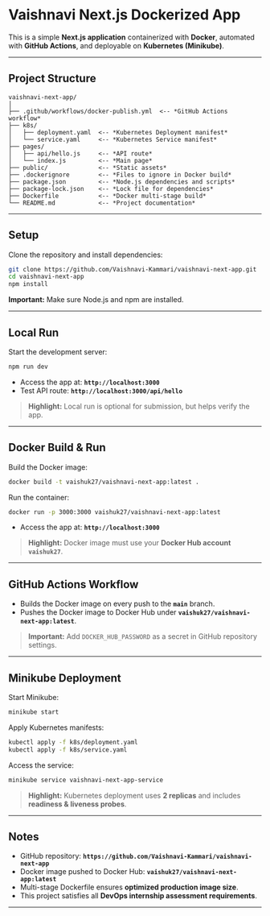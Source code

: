 # Vaishnavi Next.js Dockerized App

This is a simple **Next.js application** containerized with **Docker**, automated with **GitHub Actions**, and deployable on **Kubernetes (Minikube)**.

---

## Project Structure

```
vaishnavi-next-app/
│
├── .github/workflows/docker-publish.yml  <-- *GitHub Actions workflow*
├── k8s/
│   ├── deployment.yaml  <-- *Kubernetes Deployment manifest*
│   └── service.yaml     <-- *Kubernetes Service manifest*
├── pages/
│   ├── api/hello.js     <-- *API route*
│   └── index.js         <-- *Main page*
├── public/              <-- *Static assets*
├── .dockerignore        <-- *Files to ignore in Docker build*
├── package.json         <-- *Node.js dependencies and scripts*
├── package-lock.json    <-- *Lock file for dependencies*
├── Dockerfile           <-- *Docker multi-stage build*
└── README.md            <-- *Project documentation*
```

---

## Setup

Clone the repository and install dependencies:

```bash
git clone https://github.com/Vaishnavi-Kammari/vaishnavi-next-app.git
cd vaishnavi-next-app
npm install
```

**Important:** Make sure Node.js and npm are installed.

---

## Local Run

Start the development server:

```bash
npm run dev
```

* Access the app at: **`http://localhost:3000`**
* Test API route: **`http://localhost:3000/api/hello`**

> **Highlight:** Local run is optional for submission, but helps verify the app.

---

## Docker Build & Run

Build the Docker image:

```bash
docker build -t vaishuk27/vaishnavi-next-app:latest .
```

Run the container:

```bash
docker run -p 3000:3000 vaishuk27/vaishnavi-next-app:latest
```

* Access the app at: **`http://localhost:3000`**

> **Highlight:** Docker image must use your **Docker Hub account `vaishuk27`**.

---

## GitHub Actions Workflow

* Builds the Docker image on every push to the **`main`** branch.
* Pushes the Docker image to Docker Hub under **`vaishuk27/vaishnavi-next-app:latest`**.

> **Important:** Add `DOCKER_HUB_PASSWORD` as a secret in GitHub repository settings.

---

## Minikube Deployment

Start Minikube:

```bash
minikube start
```

Apply Kubernetes manifests:

```bash
kubectl apply -f k8s/deployment.yaml
kubectl apply -f k8s/service.yaml
```

Access the service:

```bash
minikube service vaishnavi-next-app-service
```

> **Highlight:** Kubernetes deployment uses **2 replicas** and includes **readiness & liveness probes**.

---

## Notes

* GitHub repository: **`https://github.com/Vaishnavi-Kammari/vaishnavi-next-app`**
* Docker image pushed to Docker Hub: **`vaishuk27/vaishnavi-next-app:latest`**
* Multi-stage Dockerfile ensures **optimized production image size**.
* This project satisfies all **DevOps internship assessment requirements**.

---

